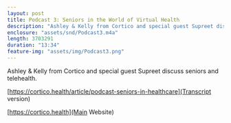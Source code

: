 ```yaml
---
layout: post
title: Podcast 3: Seniors in the World of Virtual Health
description: "Ashley & Kelly from Cortico and special guest Supreet discuss seniors and telehealth."
enclosure: "assets/snd/Podcast3.m4a"
length: 3703291
duration: "13:34"
feature-img: "assets/img/Podcast3.png"
---
```

Ashley & Kelly from Cortico and special guest Supreet discuss seniors and telehealth.

[https://cortico.health/article/podcast-seniors-in-healthcare](Transcript version)

[https://cortico.health](Main Website)